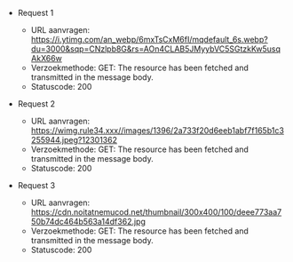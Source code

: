 - Request 1
    - URL aanvragen: 
    https://i.ytimg.com/an_webp/6mxTsCxM6fI/mqdefault_6s.webp?du=3000&sqp=CNzlpb8G&rs=AOn4CLAB5JMyybVC5SGtzkKw5usqAkX66w
    - Verzoekmethode: GET: The resource has been fetched and transmitted in the message body.
    - Statuscode: 200

- Request 2
    - URL aanvragen: https://wimg.rule34.xxx//images/1396/2a733f20d6eeb1abf7f165b1c3255944.jpeg?12301362
    - Verzoekmethode: GET: The resource has been fetched and transmitted in the message body.
    - Statuscode: 200

- Request 3
    - URL aanvragen: https://cdn.noitatnemucod.net/thumbnail/300x400/100/deee773aa750b74dc464b563a14df362.jpg
    - Verzoekmethode: GET: The resource has been fetched and transmitted in the message body.
    - Statuscode: 200